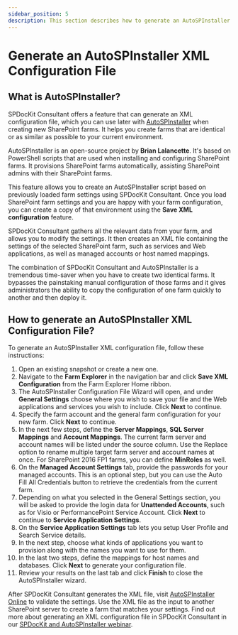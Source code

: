 ```yaml
---
sidebar_position: 5
description: This section describes how to generate an AutoSPInstaller XML configuration file.
---
```


# Generate an AutoSPInstaller XML Configuration File

## What is AutoSPInstaller?

SPDocKit Consultant offers a feature that can generate an XML configuration file, which you can use later with [AutoSPInstaller](https://autospinstaller.com/) when creating new SharePoint farms. It helps you create farms that are identical or as similar as possible to your current environment.

AutoSPInstaller is an open-source project by **Brian Lalancette**. It's based on PowerShell scripts that are used when installing and configuring SharePoint farms. It provisions SharePoint farms automatically, assisting SharePoint admins with their SharePoint farms.

This feature allows you to create an AutoSPInstaller script based on previously loaded farm settings using SPDocKit Consultant. Once you load SharePoint farm settings and you are happy with your farm configuration, you can create a copy of that environment using the **Save XML configuration** feature.

SPDocKit Consultant gathers all the relevant data from your farm, and allows you to modify the settings. It then creates an XML file containing the settings of the selected SharePoint farm, such as services and Web applications, as well as managed accounts or host named mappings.

The combination of SPDocKit Consultant and AutoSPInstaller is a tremendous time-saver when you have to create two identical farms. It bypasses the painstaking manual configuration of those farms and it gives administrators the ability to copy the configuration of one farm quickly to another and then deploy it.

## How to generate an AutoSPInstaller XML Configuration File?

To generate an AutoSPInstaller XML configuration file, follow these instructions:

1. Open an existing snapshot or create a new one.
2. Navigate to the **Farm Explorer** in the navigation bar and click **Save XML Configuration** from the Farm Explorer Home ribbon.
3. The AutoSPInstaller Configuration File Wizard will open, and under **General Settings** choose where you wish to save your file and the Web applications and services you wish to include. Click **Next** to continue.
4. Specify the farm account and the general farm configuration for your new farm. Click **Next** to continue.
5. In the next few steps, define the **Server Mappings**, **SQL Server Mappings** and **Account Mappings**. The current farm server and account names will be listed under the source column. Use the Replace option to rename multiple target farm server and account names at once. For SharePoint 2016 FP1 farms, you can define **MinRoles** as well.
6. On the **Managed Account Settings** tab, provide the passwords for your managed accounts. This is an optional step, but you can use the Auto Fill All Credentials button to retrieve the credentials from the current farm.
7. Depending on what you selected in the General Settings section, you will be asked to provide the login data for **Unattended Accounts**, such as for Visio or PerformancePoint Service Account. Click **Next** to continue to **Service Application Settings**.
8. On the **Service Application Settings** tab lets you setup User Profile and Search Service details.
9. In the next step, choose what kinds of applications you want to provision along with the names you want to use for them.
10. In the last two steps, define the mappings for host names and databases. Click **Next** to generate your configuration file.
11. Review your results on the last tab and click **Finish** to close the AutoSPInstaller wizard.

After SPDocKit Consultant generates the XML file, visit [AutoSPInstaller Online](https://autospinstaller.com/) to validate the settings. Use the XML file as the input to another SharePoint server to create a farm that matches your settings. Find out more about generating an XML configuration file in SPDocKit Consultant in our [SPDocKit and AutoSPInstaller webinar](https://www.syskit.com/blog/video-create-a-copy-of-your-sharepoint-farm-with-spdockit-and-autospinstaller/).



